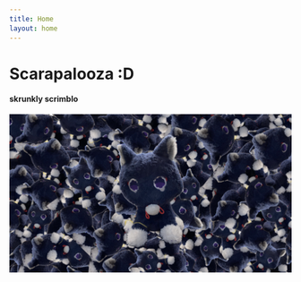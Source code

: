 ```yaml
---
title: Home
layout: home
---
```


# Scarapalooza :D
#### skrunkly scrimblo

![scarameow](scarameow!.png)

